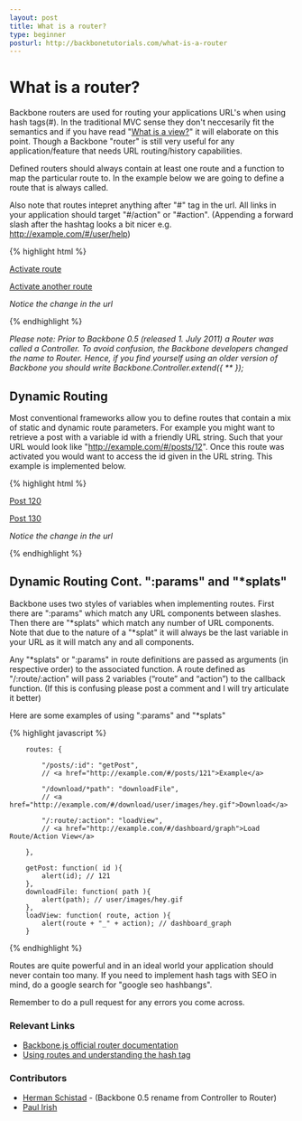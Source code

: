 ```yaml
---
layout: post
title: What is a router?
type: beginner
posturl: http://backbonetutorials.com/what-is-a-router
---
```


# What is a router?

Backbone routers are used for routing your applications URL's when using hash tags(#).   In the traditional MVC sense they don't neccesarily fit the semantics and if you have read "[What is a view?](http://backbonetutorials.com/what-is-a-view)" it will elaborate on this point.   Though a Backbone "router" is still very useful for any application/feature that needs URL routing/history capabilities.   

Defined routers should always contain at least one route and a function to map the particular route to.   In the example below we are going to define a route that is always called.

Also note that routes intepret anything after "#" tag in the url.   All links in your application should target "#/action" or "#action".   (Appending a forward slash after the hashtag looks a bit nicer e.g. http://example.com/#/user/help)

{% highlight html %}

<script>
    var AppRouter = Backbone.Router.extend({
        routes: {
            "*actions": "defaultRoute" // matches http://example.com/#anything-here
        },
        defaultRoute: function( actions ){
            // The variable passed in matches the variable in the route definition "actions"
            alert( actions ); 
        }
    });
    // Initiate the router
    var app_router = new AppRouter;
    // Start Backbone history a neccesary step for bookmarkable URL's
    Backbone.history.start();

</script>

[Activate route](#action)

[Activate another route](#/route/action)

_Notice the change in the url_

{% endhighlight %}

_Please note: Prior to Backbone 0.5 (released 1. July 2011) a Router was called a Controller. To avoid confusion, the Backbone developers changed the name to Router. Hence, if you find yourself using an older version of Backbone you should write Backbone.Controller.extend({ ** });_

## Dynamic Routing

Most conventional frameworks allow you to define routes that contain a mix of static and dynamic route parameters. For example you might want to retrieve a post with a variable id with a friendly URL string. Such that your URL would look like "http://example.com/#/posts/12".   Once this route was activated you would want to access the id given in the URL string.   This example is implemented below.

{% highlight html %}

<script>
    var AppRouter = Backbone.Router.extend({
        routes: {
            "/posts/:id": "getPost",
            "*actions": "defaultRoute" // Backbone will try match the route above first
        },
        getPost: function( id ) {
            // Note the variable in the route definition being passed in here
            alert( "Get post number " + id );   
        },
        defaultRoute: function( actions ){
            alert( actions ); 
        }
    });
    // Instantiate the router
    var app_router = new AppRouter;
    // Start Backbone history a neccesary step for bookmarkable URL's
    Backbone.history.start();

</script>

[Post 120](#/posts/120)

[Post 130](#/posts/130)

_Notice the change in the url_

{% endhighlight %}

## Dynamic Routing Cont. ":params" and "*splats"

Backbone uses two styles of variables when implementing routes.   First there are ":params" which match any URL components between slashes.  Then there are "*splats" which match any number of URL components.   Note that due to the nature of a "*splat" it will always be the last variable in your URL as it will match any and all components.

Any "*splats" or ":params" in route definitions are passed as arguments (in respective order) to the associated function.  A route defined as "/:route/:action" will pass 2 variables (“route” and “action”) to the callback function.     (If this is confusing please post a comment and I will try articulate it better)

Here are some examples of using ":params" and "*splats"

{% highlight javascript %}

        routes: {
        
            "/posts/:id": "getPost",
            // <a href="http://example.com/#/posts/121">Example</a>
            
            "/download/*path": "downloadFile",
            // <a href="http://example.com/#/download/user/images/hey.gif">Download</a>
            
            "/:route/:action": "loadView",
            // <a href="http://example.com/#/dashboard/graph">Load Route/Action View</a>
            
        },
        
        getPost: function( id ){ 
            alert(id); // 121 
        },
        downloadFile: function( path ){ 
            alert(path); // user/images/hey.gif 
        },
        loadView: function( route, action ){ 
            alert(route + "_" + action); // dashboard_graph 
        }

{% endhighlight %}

Routes are quite powerful and in an ideal world your application should never contain too many.   If you need to implement hash tags with SEO in mind, do a google search for "google seo hashbangs".

Remember to do a pull request for any errors you come across.

### Relevant Links
* [Backbone.js official router documentation](http://documentcloud.github.com/backbone/#Router)
* [Using routes and understanding the hash tag](http://thomasdavis.github.com/2011/02/07/making-a-restful-ajax-app.html)

### Contributors

* [Herman Schistad](http://schistad.info) - (Backbone 0.5 rename from Controller to Router)
* [Paul Irish](http://paulirish.com)
